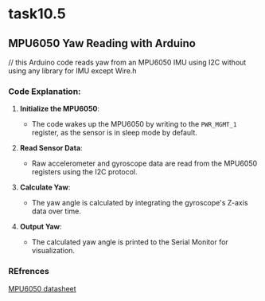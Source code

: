 # task10.5 
## MPU6050 Yaw Reading with Arduino
// this Arduino code reads yaw from an MPU6050 IMU using I2C without using any library for IMU except Wire.h
### Code Explanation:

1. **Initialize the MPU6050**: 
   - The code wakes up the MPU6050 by writing to the `PWR_MGMT_1` register, as the sensor is in sleep mode by default.

2. **Read Sensor Data**:
   - Raw accelerometer and gyroscope data are read from the MPU6050 registers using the I2C protocol.
   
3. **Calculate Yaw**:
   - The yaw angle is calculated by integrating the gyroscope's Z-axis data over time.
   
4. **Output Yaw**:
   - The calculated yaw angle is printed to the Serial Monitor for visualization.
### REfrences 
[MPU6050 datasheet](https://www.alldatasheet.com/datasheet-pdf/pdf/1132807/TDK/MPU-6050.html)
